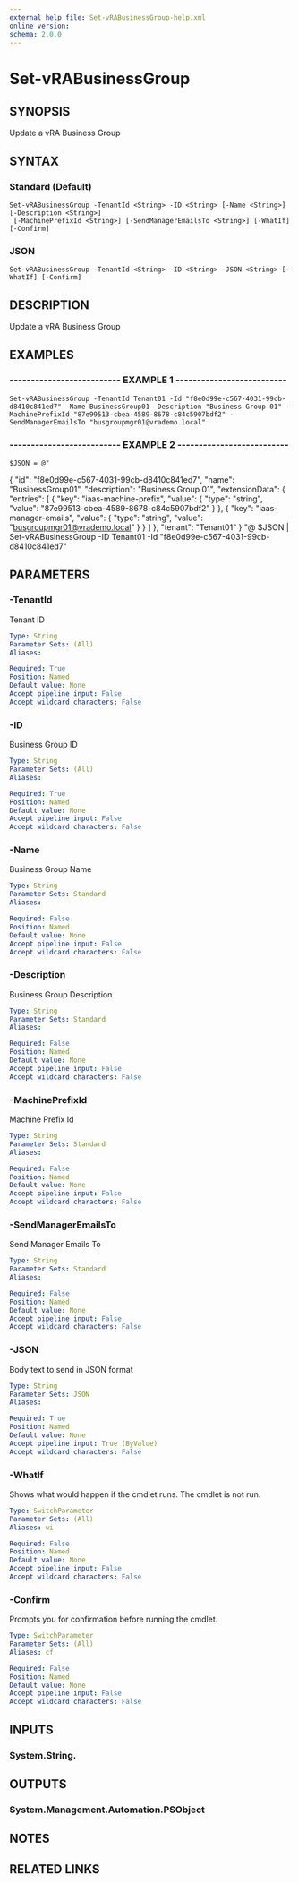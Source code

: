 ```yaml
---
external help file: Set-vRABusinessGroup-help.xml
online version: 
schema: 2.0.0
---
```


# Set-vRABusinessGroup

## SYNOPSIS
Update a vRA Business Group

## SYNTAX

### Standard (Default)
```
Set-vRABusinessGroup -TenantId <String> -ID <String> [-Name <String>] [-Description <String>]
 [-MachinePrefixId <String>] [-SendManagerEmailsTo <String>] [-WhatIf] [-Confirm]
```

### JSON
```
Set-vRABusinessGroup -TenantId <String> -ID <String> -JSON <String> [-WhatIf] [-Confirm]
```

## DESCRIPTION
Update a vRA Business Group

## EXAMPLES

### -------------------------- EXAMPLE 1 --------------------------
```
Set-vRABusinessGroup -TenantId Tenant01 -Id "f8e0d99e-c567-4031-99cb-d8410c841ed7" -Name BusinessGroup01 -Description "Business Group 01" -MachinePrefixId "87e99513-cbea-4589-8678-c84c5907bdf2" -SendManagerEmailsTo "busgroupmgr01@vrademo.local"
```

### -------------------------- EXAMPLE 2 --------------------------
```
$JSON = @"
```

{
    "id": "f8e0d99e-c567-4031-99cb-d8410c841ed7",
    "name": "BusinessGroup01",
    "description": "Business Group 01",
    "extensionData": {
    "entries": \[
        {
        "key": "iaas-machine-prefix",
        "value": {
            "type": "string",
            "value": "87e99513-cbea-4589-8678-c84c5907bdf2"
        }
        },
        {
        "key": "iaas-manager-emails",
        "value": {
            "type": "string",
            "value": "busgroupmgr01@vrademo.local"
        }
        }
    \]
    },
    "tenant": "Tenant01"
}
"@
$JSON | Set-vRABusinessGroup -ID Tenant01 -Id "f8e0d99e-c567-4031-99cb-d8410c841ed7"

## PARAMETERS

### -TenantId
Tenant ID

```yaml
Type: String
Parameter Sets: (All)
Aliases: 

Required: True
Position: Named
Default value: None
Accept pipeline input: False
Accept wildcard characters: False
```

### -ID
Business Group ID

```yaml
Type: String
Parameter Sets: (All)
Aliases: 

Required: True
Position: Named
Default value: None
Accept pipeline input: False
Accept wildcard characters: False
```

### -Name
Business Group Name

```yaml
Type: String
Parameter Sets: Standard
Aliases: 

Required: False
Position: Named
Default value: None
Accept pipeline input: False
Accept wildcard characters: False
```

### -Description
Business Group Description

```yaml
Type: String
Parameter Sets: Standard
Aliases: 

Required: False
Position: Named
Default value: None
Accept pipeline input: False
Accept wildcard characters: False
```

### -MachinePrefixId
Machine Prefix Id

```yaml
Type: String
Parameter Sets: Standard
Aliases: 

Required: False
Position: Named
Default value: None
Accept pipeline input: False
Accept wildcard characters: False
```

### -SendManagerEmailsTo
Send Manager Emails To

```yaml
Type: String
Parameter Sets: Standard
Aliases: 

Required: False
Position: Named
Default value: None
Accept pipeline input: False
Accept wildcard characters: False
```

### -JSON
Body text to send in JSON format

```yaml
Type: String
Parameter Sets: JSON
Aliases: 

Required: True
Position: Named
Default value: None
Accept pipeline input: True (ByValue)
Accept wildcard characters: False
```

### -WhatIf
Shows what would happen if the cmdlet runs.
The cmdlet is not run.

```yaml
Type: SwitchParameter
Parameter Sets: (All)
Aliases: wi

Required: False
Position: Named
Default value: None
Accept pipeline input: False
Accept wildcard characters: False
```

### -Confirm
Prompts you for confirmation before running the cmdlet.

```yaml
Type: SwitchParameter
Parameter Sets: (All)
Aliases: cf

Required: False
Position: Named
Default value: None
Accept pipeline input: False
Accept wildcard characters: False
```

## INPUTS

### System.String.

## OUTPUTS

### System.Management.Automation.PSObject

## NOTES

## RELATED LINKS

